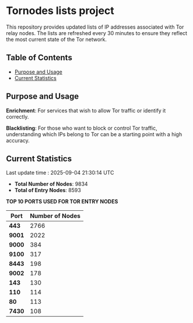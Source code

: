 # Tornodes lists project

This repository provides updated lists of IP addresses associated with Tor relay nodes. The lists are refreshed every 30 minutes to ensure they reflect the most current state of the Tor network.

## Table of Contents

- [Purpose and Usage](#purpose-and-usage)
- [Current Statistics](#current-statistics)


## Purpose and Usage

**Enrichment**: For services that wish to allow Tor traffic or identify it correctly.

**Blacklisting**: For those who want to block or control Tor traffic, understanding which IPs belong to Tor can be a starting point with a high accuracy.

## Current Statistics

Last update time : 2025-09-04 21:30:14 UTC

- **Total Number of Nodes**: 9834
- **Total of Entry Nodes**: 8593

**TOP 10 PORTS USED FOR TOR ENTRY NODES**

| **Port** | **Number of Nodes** |
|------|-----------------|
| **443**   | 2766  |
| **9001**   | 2022  |
| **9000**   | 384  |
| **9100**   | 317  |
| **8443**   | 198  |
| **9002**   | 178  |
| **143**   | 130  |
| **110**   | 114  |
| **80**   | 113  |
| **7430**   | 108  |

